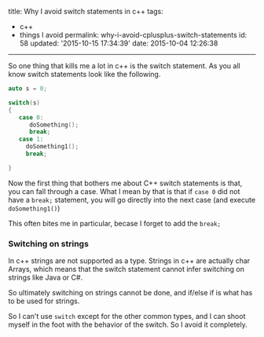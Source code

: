 title: Why I avoid switch statements in c++
tags:

  - c++
  - things I avoid
permalink: why-i-avoid-cplusplus-switch-statements
id: 58
updated: '2015-10-15 17:34:39'
date: 2015-10-04 12:26:38
---

So one thing that kills me a lot in c++ is the switch statement. As you all know switch statements look like the following.

```cpp
auto s = 0;

switch(s)
{
   case 0:
      doSomething();
      break;
   case 1:
     doSomething1();
     break;

}

```
<!-- more -->
Now the first thing that bothers me about C++ switch statements is that, you can fall through a case. What I mean by that is that if `case 0` did not have a `break;` statement, you will go directly into the next case (and execute `doSomething1()`)

This often bites me in particular, becase I forget to add the `break;`

### Switching on strings

In c++ strings are not supported as a type. Strings in c++ are actually char Arrays, which means that the switch statement cannot infer switching on strings like Java or C#.

So ultimately switching on strings cannot be done, and if/else if is what has to be used for strings.

So I can't use `switch` except for the other common types, and I can shoot myself in the foot with the behavior of the switch. So I avoid it completely.
